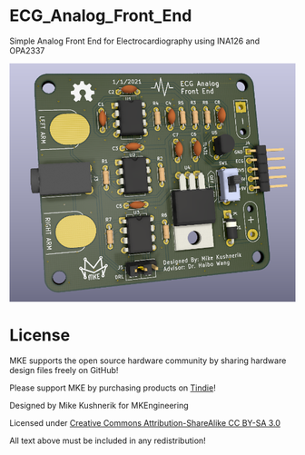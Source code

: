 # ECG_Analog_Front_End
Simple Analog Front End for Electrocardiography using INA126 and OPA2337

![PCB ISO](Images/ECG_iso.PNG)

# License

MKE supports the open source hardware community by sharing hardware design files freely on GitHub!

Please support MKE by purchasing products on [Tindie](https://www.tindie.com/stores/mkengineering/)!

Designed by Mike Kushnerik for MKEngineering

Licensed under [Creative Commons Attribution-ShareAlike CC BY-SA 3.0](http://creativecommons.org/licenses/by-sa/3.0/)

All text above must be included in any redistribution!
